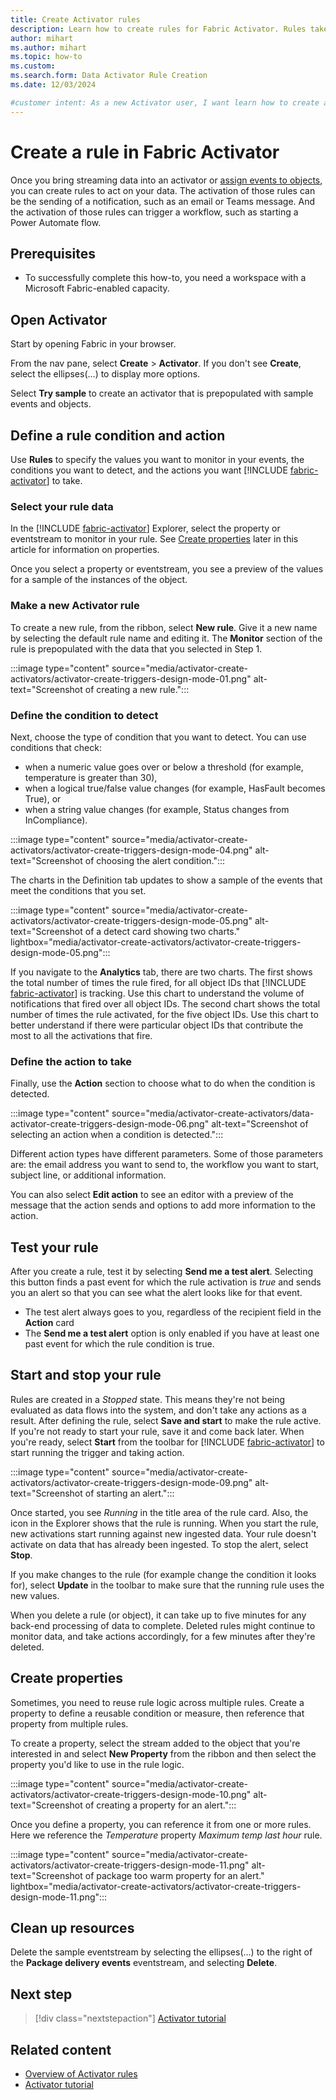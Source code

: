 ```yaml
---
title: Create Activator rules
description: Learn how to create rules for Fabric Activator. Rules take action on your data, such as sending notifications and starting automated workflows. 
author: mihart
ms.author: mihart
ms.topic: how-to
ms.custom: 
ms.search.form: Data Activator Rule Creation
ms.date: 12/03/2024

#customer intent: As a new Activator user, I want learn how to create a rule so that I can receive notifications about my streaming data or trigger automated workflows.
---
```


# Create a rule in Fabric Activator

Once you bring streaming data into an activator or [assign events to objects](activator-assign-data-objects.md#assign-data-to-objects-in-activator), you can create rules to act on your data. The activation of those rules can be the sending of a notification, such as an email or Teams message. And the activation of those rules can trigger a workflow, such as starting a Power Automate flow.

## Prerequisites

- To successfully complete this how-to, you need a workspace with a Microsoft Fabric-enabled capacity.

## Open Activator

Start by opening Fabric in your browser.

From the nav pane, select **Create** > **Activator**. If you don't see **Create**, select the ellipses(...) to display more options.

Select **Try sample** to create an activator that is prepopulated with sample events and objects.

## Define a rule condition and action

Use **Rules** to specify the values you want to monitor in your events, the conditions you want to detect, and the actions you want [!INCLUDE [fabric-activator](../includes/fabric-activator.md)] to take.

### Select your rule data

In the [!INCLUDE [fabric-activator](../includes/fabric-activator.md)] Explorer, select the property or eventstream to monitor in your rule. See [Create properties](#create-properties) later in this article for information on properties.

Once you select a property or eventstream, you see a preview of the values for a sample of the instances of the object.

### Make a new Activator rule

To create a new rule, from the ribbon, select **New rule**. Give it a new name by selecting the default rule name and editing it. The **Monitor** section of the rule is prepopulated with the data that you selected in Step 1.

:::image type="content" source="media/activator-create-activators/activator-create-triggers-design-mode-01.png" alt-text="Screenshot of creating a new rule.":::

### Define the condition to detect

Next, choose the type of condition that you want to detect. You can use conditions that check:

- when a numeric value goes over or below a threshold (for example, temperature is greater than 30),
- when a logical true/false value changes (for example, HasFault becomes True), or 
- when a string value changes (for example, Status changes from InCompliance).

:::image type="content" source="media/activator-create-activators/activator-create-triggers-design-mode-04.png" alt-text="Screenshot of choosing the alert condition.":::

The charts in the Definition tab updates to show a sample of the events that meet the conditions that you set.

:::image type="content" source="media/activator-create-activators/activator-create-triggers-design-mode-05.png" alt-text="Screenshot of a detect card showing two charts." lightbox="media/activator-create-activators/activator-create-triggers-design-mode-05.png":::

If you navigate to the **Analytics** tab, there are two charts. The first shows the total number of times the rule fired, for all object IDs that [!INCLUDE [fabric-activator](../includes/fabric-activator.md)] is tracking. Use this chart to understand the volume of notifications that fired over all object IDs. The second chart shows the total number of times the rule activated, for the five object IDs. Use this chart to better understand if there were particular object IDs that contribute the most to all the activations that fire.

### Define the action to take

Finally, use the **Action** section to choose what to do when the condition is detected.

:::image type="content" source="media/activator-create-activators/data-activator-create-triggers-design-mode-06.png" alt-text="Screenshot of selecting an action when a condition is detected.":::

Different action types have different parameters. Some of those parameters are: the email address you want to send to, the workflow you want to start, subject line, or additional information.

You can also select **Edit action** to see an editor with a preview of the message that the action sends and options to add more information to the action.

## Test your rule

After you create a rule, test it by selecting **Send me a test alert**. Selecting this button finds a past event for which the rule activation is *true* and sends you an alert so that you can see what the alert looks like for that event.  

* The test alert always goes to you, regardless of the recipient field in the **Action** card
* The **Send me a test alert** option is only enabled if you have at least one past event for which the rule condition is true.

## Start and stop your rule

Rules are created in a *Stopped* state. This means they're not being evaluated as data flows into the system, and don't take any actions as a result. After defining the rule, select **Save and start** to make the rule active. If you're not ready to start your rule, save it and come back later. When you're ready, select **Start** from the toolbar for [!INCLUDE [fabric-activator](../includes/fabric-activator.md)] to start running the trigger and taking action.

:::image type="content" source="media/activator-create-activators/activator-create-triggers-design-mode-09.png" alt-text="Screenshot of starting an alert.":::

Once started, you see *Running* in the title area of the rule card. Also, the icon in the Explorer shows that the rule is running. When you start the rule, new activations start running against new ingested data. Your rule doesn't activate on data that has already been ingested. To stop the alert, select **Stop**.

If you make changes to the rule (for example change the condition it looks for), select **Update** in the toolbar to make sure that the running rule uses the new values.

When you delete a rule (or object), it can take up to five minutes for any back-end processing of data to complete. Deleted rules might continue to monitor data, and take actions accordingly, for a few minutes after they're deleted.

## Create properties

Sometimes, you need to reuse rule logic across multiple rules. Create a property to define a reusable condition or measure, then reference that property from multiple rules.

To create a property, select the stream added to the object that you're interested in and select **New Property** from the ribbon and then select the property you'd like to use in the rule logic.

:::image type="content" source="media/activator-create-activators/activator-create-triggers-design-mode-10.png" alt-text="Screenshot of creating a property for an alert.":::

Once you define a property, you can reference it from one or more rules. Here we reference the *Temperature* property *Maximum temp last hour* rule.

:::image type="content" source="media/activator-create-activators/activator-create-triggers-design-mode-11.png" alt-text="Screenshot of package too warm property for an alert."  lightbox="media/activator-create-activators/activator-create-triggers-design-mode-11.png":::

## Clean up resources

Delete the sample eventstream by selecting the ellipses(...) to the right of the **Package delivery events** eventstream, and selecting **Delete**.

## Next step

> [!div class="nextstepaction"]
> [Activator tutorial](activator-tutorial.md)

## Related content

* [Overview of Activator rules](activator-rules-overview.md.md)
* [Activator tutorial](activator-tutorial.md)
